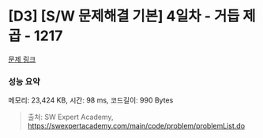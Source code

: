 # [D3] [S/W 문제해결 기본] 4일차 - 거듭 제곱 - 1217 

[문제 링크](https://swexpertacademy.com/main/code/problem/problemDetail.do?contestProbId=AV14dUIaAAUCFAYD) 

### 성능 요약

메모리: 23,424 KB, 시간: 98 ms, 코드길이: 990 Bytes



> 출처: SW Expert Academy, https://swexpertacademy.com/main/code/problem/problemList.do